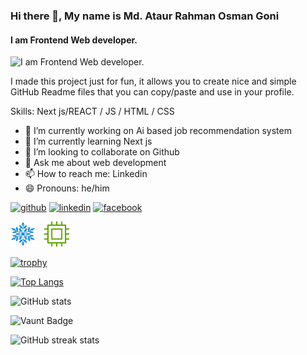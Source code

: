 ### Hi there 👋, My name is Md. Ataur Rahman Osman Goni
#### I am Frontend Web developer.
![I am Frontend Web developer.](https://i.ibb.co.com/YXCJBb7/osmans.jpg)

I made this project just for fun, it allows you to create nice and simple GitHub Readme files that you can copy/paste and use in your profile.

Skills:  Next js/REACT / JS / HTML / CSS

- 🔭 I’m currently working on Ai based job recommendation system 
- 🌱 I’m currently learning Next js 
- 👯 I’m looking to collaborate on Github 
- 💬 Ask me about web development 
- 📫 How to reach me: Linkedin 
- 😄 Pronouns: he/him 


[<img src='https://cdn.jsdelivr.net/npm/simple-icons@3.0.1/icons/github.svg' alt='github' height='40'>](https://github.com/Osman-Goni22)  [<img src='https://cdn.jsdelivr.net/npm/simple-icons@3.0.1/icons/linkedin.svg' alt='linkedin' height='40'>](https://www.linkedin.com/in/https://www.linkedin.com/in/osman-goni-13993a32b//)  [<img src='https://cdn.jsdelivr.net/npm/simple-icons@3.0.1/icons/facebook.svg' alt='facebook' height='40'>](https://www.facebook.com/https://www.facebook.com/profile.php?id=100035484800785)  

<a href='https://archiveprogram.github.com/'><img src='https://raw.githubusercontent.com/acervenky/animated-github-badges/master/assets/acbadge.gif' width='40' height='40'></a> <a href='https://docs.github.com/en/developers'><img src='https://raw.githubusercontent.com/acervenky/animated-github-badges/master/assets/devbadge.gif' width='40' height='40'></a> 

[![trophy](https://github-profile-trophy.vercel.app/?username=Osman-Goni22)](https://github.com/ryo-ma/github-profile-trophy)

[![Top Langs](https://github-readme-stats.vercel.app/api/top-langs/?username=Osman-Goni22)](https://github.com/anuraghazra/github-readme-stats)

![GitHub stats](https://github-readme-stats.vercel.app/api?username=Osman-Goni22&show_icons=true)  

![Vaunt Badge](https://api.vaunt.dev/v1/github/entities/Osman-Goni22/contributions?format=svg&private=false)  

![GitHub streak stats](https://streak-stats.demolab.com/?user=Osman-Goni22)  

